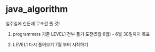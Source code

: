 # java_algorithm
일주일에 한문제 무조건 풀 것!

1. programmers 기준 LEVEL1 전부 풀기 도전(5월 6월) - 6월 30일까지 목표

2. LEVEL1 다시 풀어보기 7월 부터 시작하기
